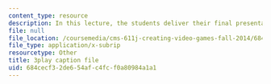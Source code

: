 ```yaml
---
content_type: resource
description: In this lecture, the students deliver their final presentations.
file: null
file_location: /coursemedia/cms-611j-creating-video-games-fall-2014/684cecf32de654afc4fcf0a80984a1a1_sKolTx6sxUo.srt
file_type: application/x-subrip
resourcetype: Other
title: 3play caption file
uid: 684cecf3-2de6-54af-c4fc-f0a80984a1a1
---
```

